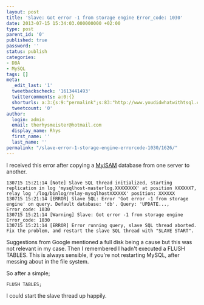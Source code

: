 ```yaml
---
layout: post
title: 'Slave: Got error -1 from storage engine Error_code: 1030'
date: 2013-07-15 15:34:03.000000000 +02:00
type: post
parent_id: '0'
published: true
password: ''
status: publish
categories:
- DBA
- MySQL
tags: []
meta:
  _edit_last: '1'
  tweetbackscheck: '1613441493'
  twittercomments: a:0:{}
  shorturls: a:3:{s:9:"permalink";s:83:"http://www.youdidwhatwithtsql.com/slave-error-1-storage-engine-errorcode-1030/1626/";s:7:"tinyurl";s:26:"http://tinyurl.com/phyjkm8";s:4:"isgd";s:19:"http://is.gd/skqee9";}
  tweetcount: '0'
author:
  login: admin
  email: therhysmeister@hotmail.com
  display_name: Rhys
  first_name: ''
  last_name: ''
permalink: "/slave-error-1-storage-engine-errorcode-1030/1626/"
---
```

I received this error after copying a [MyISAM](http://dev.mysql.com/doc/refman/5.0/en/myisam-storage-engine.html "MyISAM") database from one server to another.

```
130715 15:21:14 [Note] Slave SQL thread initialized, starting replication in log 'mysqlhost-masterlog.XXXXXXXX' at position XXXXXX7, relay log '/log/binlog/relay-mysqlhostXXXXXX' position: XXXXXX
130715 15:21:14 [ERROR] Slave SQL: Error 'Got error -1 from storage engine' on query. Default database: 'db'. Query: 'UPDATE..., Error_code: 1030
130715 15:21:14 [Warning] Slave: Got error -1 from storage engine Error_code: 1030
130715 15:21:14 [ERROR] Error running query, slave SQL thread aborted. Fix the problem, and restart the slave SQL thread with "SLAVE START".
```

Suggestions from Google mentioned a full disk being a cause but this was not relevant in my case. Then I remembered I hadn't executed a FLUSH TABLES. This is always sensible, if you're not restarting MySQL, after messing about in the file system.

So after a simple;

```
FLUSH TABLES;
```

I could start the slave thread up happily.

